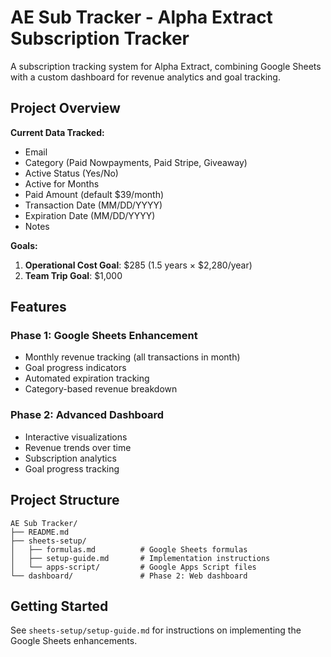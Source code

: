 # AE Sub Tracker - Alpha Extract Subscription Tracker

A subscription tracking system for Alpha Extract, combining Google Sheets with a custom dashboard for revenue analytics and goal tracking.

## Project Overview

**Current Data Tracked:**
- Email
- Category (Paid Nowpayments, Paid Stripe, Giveaway)
- Active Status (Yes/No)
- Active for Months
- Paid Amount (default $39/month)
- Transaction Date (MM/DD/YYYY)
- Expiration Date (MM/DD/YYYY)
- Notes

**Goals:**
1. **Operational Cost Goal**: $285 (1.5 years × $2,280/year)
2. **Team Trip Goal**: $1,000

## Features

### Phase 1: Google Sheets Enhancement
- Monthly revenue tracking (all transactions in month)
- Goal progress indicators
- Automated expiration tracking
- Category-based revenue breakdown

### Phase 2: Advanced Dashboard
- Interactive visualizations
- Revenue trends over time
- Subscription analytics
- Goal progress tracking

## Project Structure

```
AE Sub Tracker/
├── README.md
├── sheets-setup/
│   ├── formulas.md          # Google Sheets formulas
│   ├── setup-guide.md       # Implementation instructions
│   └── apps-script/         # Google Apps Script files
└── dashboard/               # Phase 2: Web dashboard
```

## Getting Started

See `sheets-setup/setup-guide.md` for instructions on implementing the Google Sheets enhancements.


